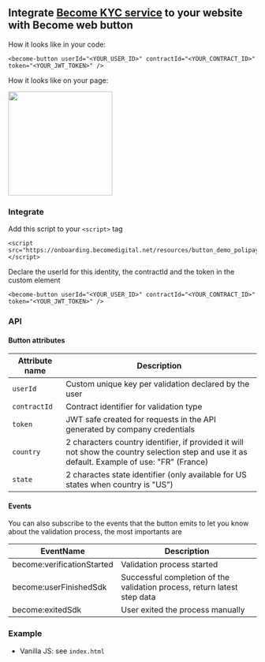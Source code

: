 ## Integrate [Become KYC service](https://becomedigital.net/) to your website with Become web button

How it looks like in your code:

```
<become-button userId="<YOUR_USER_ID>" contractId="<YOUR_CONTRACT_ID>" token="<YOUR_JWT_TOKEN>" />
```

How it looks like on your page:

<img src="https://gist.githubusercontent.com/Tyg0th/15c5131ef7d2b24b9effa97eb45dedce/raw/07a5e1f3e428bd1d32bfe2940591872e1ae1ec2d/become-button-example.jpg" width="211" />


### Integrate

Add this script to your `<script>` tag 

```
<script src="https://onboarding.becomedigital.net/resources/button_demo_polipay.js"></script>
```

Declare the userId for this identity, the contractId and the token in the custom element

```
<become-button userId="<YOUR_USER_ID>" contractId="<YOUR_CONTRACT_ID>" token="<YOUR_JWT_TOKEN>" />
```

### API

#### Button attributes

| Attribute name | Description                                                                                     |
|----------------|-------------------------------------------------------------------------------------------------|
| `userId`     | Custom unique key per validation declared by the user                             |
| `contractId`     | Contract identifier for validation type |
| `token`     | JWT safe created for requests in the API generated by company credentials                             |
| `country`     | 2 characters country identifier, if provided it will not show the country selection step and use it as default. Example of use: "FR" (France)                             |
| `state`     | 2 charactes state identifier (only available for US states when country is "US")                             |


#### Events

You can also subscribe to the events that the button emits to let you know about the validation process, the most importants are

| EventName                  | Description                                     |
|----------------------------|-------------------------------------------------|
| become:verificationStarted | Validation process started                      |
| become:userFinishedSdk     | Successful completion of the validation process, return latest step data |
| become:exitedSdk           | User exited the process manually                |


### Example

* Vanilla JS: see `index.html`
